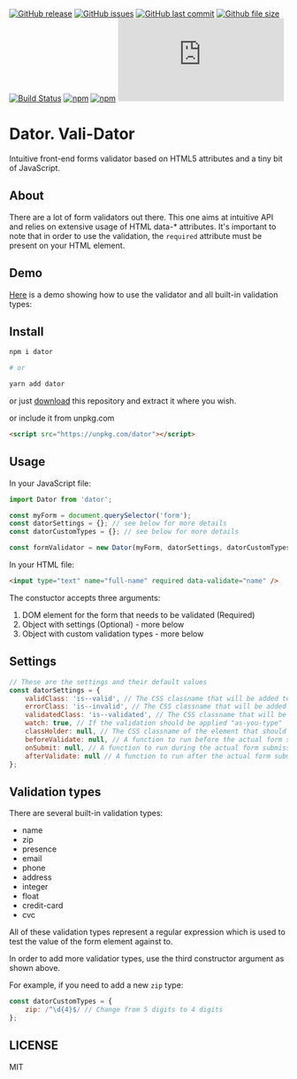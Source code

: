 [![GitHub release](https://img.shields.io/github/release/scriptex/dator.svg)](https://github.com/scriptex/dator/releases/latest)
[![GitHub issues](https://img.shields.io/github/issues/scriptex/dator.svg)](https://github.com/scriptex/dator/issues)
[![GitHub last commit](https://img.shields.io/github/last-commit/scriptex/dator.svg)](https://github.com/scriptex/dator/commits/master)
[![Github file size](https://img.shields.io/github/size/scriptex/dator/dist/dator.min.js.svg)](https://github.com/scriptex/dator)
[![Build Status](https://travis-ci.com/scriptex/dator.svg?branch=master)](https://travis-ci.com/scriptex/dator)
[![npm](https://img.shields.io/npm/dt/dator.svg)](https://www.npmjs.com/package/dator)
[![npm](https://img.shields.io/npm/v/dator.svg)](https://www.npmjs.com/package/dator)
[![Analytics](https://ga-beacon.appspot.com/UA-83446952-1/github.com/scriptex/dator/README.md)](https://github.com/scriptex/dator/)

# Dator. Vali-Dator

Intuitive front-end forms validator based on HTML5 attributes and a tiny bit of JavaScript.

## About

There are a lot of form validators out there. This one aims at intuitive API and relies on extensive usage of HTML data-\* attributes.
It's important to note that in order to use the validation, the `required` attribute must be present on your HTML element.

## Demo

[Here](https://github.com/scriptex/dator/blob/master/demo/index.html) is a demo showing how to use the validator and all built-in validation types:

## Install

```sh
npm i dator

# or

yarn add dator
```

or just [download](https://github.com/scriptex/dator/archive/master.zip) this repository and extract it where you wish.

or include it from unpkg.com

```html
<script src="https://unpkg.com/dator"></script>
```

## Usage

In your JavaScript file:

```javascript
import Dator from 'dator';

const myForm = document.querySelector('form');
const datorSettings = {}; // see below for more details
const datorCustomTypes = {}; // see below for more details

const formValidator = new Dator(myForm, datorSettings, datorCustomTypes);
```

In your HTML file:

```html
<input type="text" name="full-name" required data-validate="name" />
```

The constuctor accepts three arguments:

1. DOM element for the form that needs to be validated (Required)
2. Object with settings (Optional) - more below
3. Object with custom validation types - more below

## Settings

```javascript
// These are the settings and their default values
const datorSettings = {
	validClass: 'is--valid', // The CSS classname that will be added to a valid form element
	errorClass: 'is--invalid', // The CSS classname that will be added to an invalid form element
	validatedClass: 'is--validated', // The CSS classname that will be added to the validated form
	watch: true, // If the validation should be applied "as-you-type"
	classHolder: null, // The CSS classname of the element that should receive the `validClass` and `invalidClass`
	beforeValidate: null, // A function to run before the actual form submission
	onSubmit: null, // A function to run during the actual form submission
	afterValidate: null // A function to run after the actual form submission
};
```

## Validation types

There are several built-in validation types:

-   name
-   zip
-   presence
-   email
-   phone
-   address
-   integer
-   float
-   credit-card
-   cvc

All of these validation types represent a regular expression which is used to test the value of the form element against to.

In order to add more validatior types, use the third constructor argument as shown above.

For example, if you need to add a new `zip` type:

```javascript
const datorCustomTypes = {
	zip: /^\d{4}$/ // Change from 5 digits to 4 digits
};
```

## LICENSE

MIT
